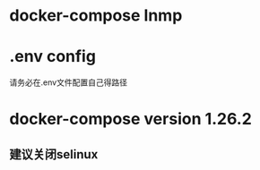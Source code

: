 # docker-compose lnmp


# .env config
请务必在.env文件配置自己得路径

# docker-compose version 1.26.2

## 建议关闭selinux
